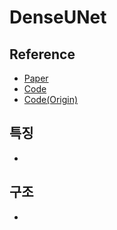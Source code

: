 # DenseUNet

## Reference
- [Paper](https://arxiv.org/abs/1611.09326)
- [Code](https://paperswithcode.com/paper/the-one-hundred-layers-tiramisu-fully)
- [Code(Origin)]()

## 특징
-

## 구조
- 
